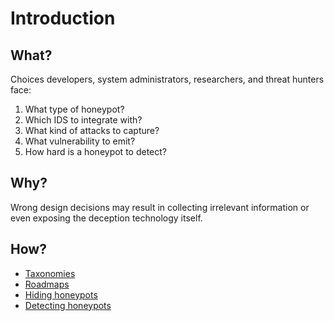 # Introduction

## What?

Choices developers, system administrators, researchers, and threat hunters face:

1. What type of honeypot?
2. Which IDS to integrate with?
3. What kind of attacks to capture?
4. What vulnerability to emit?
5. How hard is a honeypot to detect?

## Why?

Wrong design decisions may result in collecting irrelevant information or even exposing the deception technology itself.


## How?

* [Taxonomies](taxonomies.md)
* [Roadmaps](roadmaps.md)
* [Hiding honeypots](concealed.md)
* [Detecting honeypots](detection.md)
